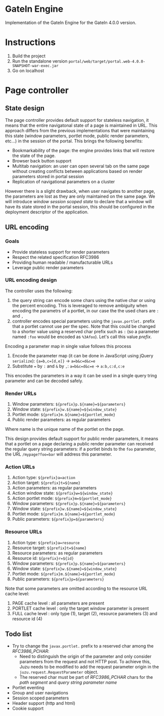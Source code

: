# GateIn Engine

Implementation of the GateIn Engine for the GateIn 4.0.0 version.

# Instructions

1. Build the project
2. Run the standalone version `portal/web/target/portal.web-4.0.0-SNAPSHOT-war-exec.jar`
3. Go on localhost

# Page controller

## State design

The page controller provides default support for stateless navigation, it means that the entire navigatonal state of a page
 is maintained in URL. This approach differs from the previous implementations that were maintaining this state (window parameters,
 portlet mode, public render parameters, etc...) in the session of the portal. This brings the following benefits:

* Bookmarkability of the page: the engine provides links that will restore the state of the page.
* Browser back button support
* Multitab navigation: an user can open several tab on the same page without creating conflicts between applications based
  on render parameters stored in portal session
* Replication of navigational parameters on a cluster

However there is a slight drawback, when user navigates to another page, the parameters are lost as they are only maintained
on the same page. We will introduce *window session scoped state* to declare that a window will have its state stored in the
portal session, this should be configured in the deployment descriptor of the application.

## URL encoding

### Goals

* Provide stateless support for render parameters
* Respect the related specification RFC3986
* Providing human readable / manufacturable URLs
* Leverage public render parameters

### URL encoding design

The controller uses the following:

1. the query string can encode some chars using the native char or using the percent encoding. This is leveraged to remove ambiguity when encoding the parametrs of a portlet, in our case the the used chars are `:` and `,`
2. controller encodes special parameters using the `javax.portlet.` prefix that a portlet cannot use per the spec. Note that this could be changed to a shorter value using a reserved char prefix such as `:` (so a parameter named `:foo` would be encoded as `%3Afoo`). Let's call this value *prefix*.

Encoding a parameter map in single value follows this process

1. Encode the parameter map (it can be done in JavaScript using jQuery `serialize`): `{a=b,c=[d,e]}` -> `a=b&c=d&c=e`
2. Substitute `=` by `:` and `&` by `,`: `a=b&c=d&c=e` -> `a:b,c:d,c:e`

This encodes the parameters in a way it can be used in a single query tring parameter and can be decoded safely.

### Render URLs

1. Window parameters: `${prefix}p.${name}=${parameters}` 
2. Window state: `${prefix}w.${name}=${window_state}`
3. Portlet mode: `${prefix}m.${name}=${portlet_mode}`
4. Public render parameters: as regular parameters

Where name is the unique name of the portlet on the page.

This design provides default support for public render parameters, it means that a portlet on a page declaring a public render parameter can received the regular query string parameters: if a portlet binds to the `foo` parameter, the URL `/mypage?foo=bar` will address this parameter.


### Action URLs

1. Action type: `${prefix}a=action`
2. Action target: `${prefix}t=${name}`
3. Action parameters: as regular parameters
4. Action window state: `${prefix}w=${window_state}`
5. Action portlet mode: `${prefix}m=${portlet_mode}`
6. Window parameters: `${prefix}p.${name}=${parameters}` 
7. Window state: `${prefix}w.${name}=${window_state}`
8. Portlet mode: `${prefix}m.${name}=${portlet_mode}`
9. Public parameters: `${prefix}p=${parameters}`

### Resource URLs

1. Action type: `${prefix}a=resource`
2. Resource target: `${prefix}t=${name}`
3. Resource parameters: as regular parameters
4. Resource id: `${prefix}r=${id}`
5. Window parameters: `${prefix}p.${name}=${parameters}` 
6. Window state: `${prefix}w.${name}=${window_state}`
7. Portlet mode: `${prefix}m.${name}=${portlet_mode}`
8. Public parameters: `${prefix}p=${parameters}`

Note that some parameters are omitted according to the resource URL cache level:

1. PAGE cache level : all parameters are present
2. PORTLET cache level : only the target window parameter is present
3. FULL cache level : only type (1), target (2), resource parameters (3) and resource id (4)

## Todo list

* Try to change the `javax.portlet.` prefix to a reserved char among the *RFC3986_PCHAR*:
    * Need to distinguish the origin of the parameter and only consider parameters from the request and not HTTP post. To achieve this,
      Juzu needs to be modified to add the request parameter origin in the `juzu.request.RequestParameter` object.
    * The reserved char must be part of *RFC3986_PCHAR* chars for the *path segment* and *query string parameter name*
* Portlet eventing
* Group and user navigations
* Session scoped parameters
* Header support (http and html)
* Cookie support
